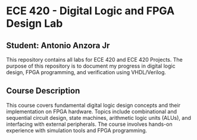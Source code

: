# ECE 420 - Digital Logic and FPGA Design Lab

## Student: Antonio Anzora Jr  


This repository contains all labs for ECE 420 and ECE 420 Projects. The purpose of this repository is to document my progress in digital logic design, FPGA programming, and verification using VHDL/Verilog.

## Course Description  

This course covers fundamental digital logic design concepts and their implementation on FPGA hardware. Topics include combinational and sequential circuit design, state machines, arithmetic logic units (ALUs), and interfacing with external peripherals. The course involves hands-on experience with simulation tools and FPGA programming.
